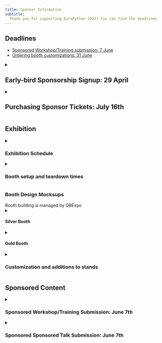 ```yaml
---
title: Sponsor Information
subtitle:
  Thank you for supporting EuroPython 2022! You can find the deadlines and specs for all the deliverables related to sponsorships on this page.
---
```


<h2>Deadlines</h2>
<ul>
 <li><a href="#sponsored-Content">Sponsored Workshop/Training submission: 7 June</a></li>
 <li><a href="#exhibition">Ordering booth customizations: 31 June</a></li>
</ul>

<details>
  <summary><h2>Early-bird Sponsorship Signup: 29 April</h2></summary>

  We are pleased to offer a 10% discount to early bird sponsors. The deadline for receiving the offer is 29 April. Availability is limited, so get in touch with us soon.

</details>

<details>
  <summary><h2>Purchasing Sponsor Tickets: July 16th</h2></summary>

  <h3>Registration Process</h3>
  <ol>
  	<li>
      <u><strong>Purchase the Conference & Sprint Business Ticket in bulk</strong></u> by using the voucher codes by 9th July: The sponsor representative will get a direct email with voucher codes to purchase in bulk the free and discounted tickets. Please follow the direct email instructions and purchase all of the tickets you are entitled to.
    </li>
  	<li>
      <u><strong>Assign tickets</strong></u>: Assign the tickets to every team member that you have chosen to attend the conference.
    </li>
  </ol>
</details>

<h2>Exhibition</h2>
<details>
  <summary><h3>Exhibition Schedule</h3></summary>

  The exhibition is open during the three main conference days only, from Wednesday to Friday.

  Exhibit opening times are: 9am to 6pm on Wednesday and Thursday, 9am to 5pm on Friday.

  Please ensure that prominent booths will be staffed during the opening hours. Normal booths need to be staffed at least during the official breaks.

</details>

<details>
  <summary><h3>Booth setup and teardown times</h3></summary>

  Time for setting up the booths will be Tuesday, July 9th, around 15:00 (to be confirmed by the booth builder) and Wednesday, July 10th, 8:00 - 10:00.

  The tear down of the booths will be possible on Friday, Jul 12th, starting at 16:45 (to be confirmed by the booth builder).

</details>

<h3>Booth Design Mocksups</h3>
Booth building is managed by OBExpo
<details>
  <summary><h4>Silver Booth</h4></summary>

  <img src="/img/booth_mocks/booth_slilver_mock.jpg"  />

  <ul>
    <li>3m x 2.0m back wall with graphic</li>
    <li>1 waste bin</li>
    <li>1 counter, lockable </li>
    <li>1 bar stool</li>
    <li>3 spotlights</li>
    <li>1 power connection</li>
    <li>6 sqm carpet</li>
  </ul>

</details>

<details>
  <summary><h4>Gold Booth</h4></summary>

  <img src="/img/booth_mocks/booth_slilver_mock.jpg"  />

  <ul>
    <li>3m x 2.3m back wall with graphic</li>
    <li>1 waste bin</li>
    <li>1 counter, lockable </li>
    <li>1 bar stool</li>
    <li>3 spotlights</li>
    <li>1 power connection</li>
    <li>6 sqm carpet</li>
  </ul>

</details>

<details>
  <summary><h3>Customization and additions to stands</h3></summary>

  A booth construction and basic furniture (table, chair(s), power sockets, small wall mounted spotlights, and possibly a locker) are provided by us and included in your sponsorship package if you have booked a package with booth.

  If you want to customize the booths, please contact Congress Center Basel (CCB) directly:

  Jasna Niederberger
  Manager Exhibitions
  jasna.niederberger@congress.ch
  +41 58 206 30 95

  and / or order customizations at this Congress Center Basel (CCB) shop:

  CCB online shop

  Deadline for all customization orders is June 21st. This is a hard deadline, since the booth builder has to make arrangements to implement these requests for changes.

</details>


<h2>Sponsored Content</h2>
<details>
  <summary><h3>Sponsored Workshop/Training Submission: June 7th</h3></summary>

  As a Keystone, or sponsors having purchased a Sponsored Workshop/Training, you get one slot of 180 minutes as part of the official conference training/workshop schedule (Monday & Tuesday, 26&27 July). Please let us know the trainer's name by June 7th, so we can contact them for scheduling preferences and coordinate with the Program Workgroup to guide them through the training/workshop submission.

  Deadline for submitting the trainer’s name for the Sponsored Workshop/Training: June 7th
  Submission Channel: email sponsoring@europython.eu

</details>

<details>
  <summary><h3>Sponsored Sponsored Talk Submission: June 7th</h3></summary>

  As a Keystone, Diamond and Gold sponsor or sponsors having purchased a Sponsored Talk, you get one slot of 30 minutes as part of the official conference schedule (Wednesday to Friday, 28-30 July). Please let us know the speaker's name by June 7th, so we can contact them for scheduling preferences and coordinate with the Program Workgroup to guide them through the talk submission.

  Deadline for submitting the speaker’s name for the Sponsored Talk: June 7th
  Submission Channel: email sponsoring@europython.eu

</details>
